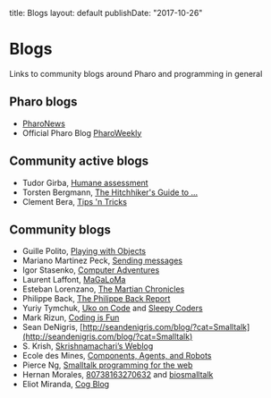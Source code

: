 title: Blogslayout: defaultpublishDate: "2017-10-26"# Blogs <div class="teaser">Links to community blogs around Pharo and programming in general</div>## Pharo blogs - [PharoNews](/web/news)- Official Pharo Blog [PharoWeekly](http://pharoweekly.wordpress.com)## Community active blogs- Tudor Girba, [Humane assessment](http://humane-assessment.com/blog)- Torsten Bergmann, [The Hitchhiker's Guide to ...](http://astares.blogspot.com)- Clement Bera, [Tips 'n Tricks](http://clementbera.wordpress.com)## Community blogs- Guille Polito, [Playing with Objects](http://playingwithobjects.wordpress.com)- Mariano Martinez Peck, [Sending messages](http://marianopeck.wordpress.com)- Igor Stasenko, [Computer Adventures](http://computeradventures.wordpress.com)- Laurent Laffont, [MaGaLoMa](http://magaloma.blogspot.com)- Esteban Lorenzano, [The Martian Chronicles](http://blog.smallworks.eu)- Philippe Back, [The Philippe Back Report](http://philippeback.be/?s=pharo)- Yuriy Tymchuk, [Uko on Code](http://code.uko.tymchuk.me) and [Sleepy Coders](http://sleepycoders.blogspot.com)- Mark Rizun, [Coding is Fun](http://myfuncoding.blogspot.com) - Sean DeNigris, [http://seandenigris.com/blog/?cat=Smalltalk](http://seandenigris.com/blog/?cat=Smalltalk)- S. Krish, [Skrishnamachari’s Weblog](http://skrishnamachari.wordpress.com)- Ecole des Mines, [Components, Agents, and Robots](http://car.mines-douai.fr)- Pierce Ng,  [Smalltalk programming for the web](http://www.samadhiweb.com/blog)- Hernan Morales, [80738163270632](http://80738163270632.blogspot.com.ar) and [biosmalltalk](http://biosmalltalk.blogspot.fr)- Eliot Miranda, [Cog Blog](http://www.mirandabanda.org/cogblog/feed)